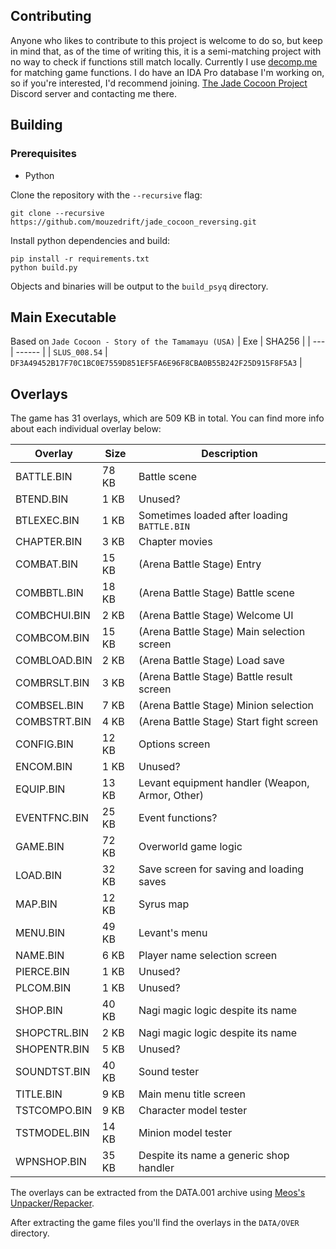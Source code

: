 ## Contributing
Anyone who likes to contribute to this project is welcome to do so, but keep in mind that, as of the time of writing this, it is a semi-matching project with no way to check if functions still match locally.
Currently I use [decomp.me](https://decomp.me/) for matching game functions. I do have an IDA Pro database I'm working on, so if you're interested, I'd recommend joining. [The Jade Cocoon Project](https://discord.gg/QUMyJmHYnc) Discord server and contacting me there.

## Building

### Prerequisites 
- Python

Clone the repository with the `--recursive` flag:

```
git clone --recursive https://github.com/mouzedrift/jade_cocoon_reversing.git
```

Install python dependencies and build:
```
pip install -r requirements.txt
python build.py
```

Objects and binaries will be output to the `build_psyq` directory.

## Main Executable

Based on `Jade Cocoon - Story of the Tamamayu (USA)`
| Exe | SHA256 | 
| --- | ------ |
| `SLUS_008.54` | `DF3A49452B17F70C1BC0E7559D851EF5FA6E96F8CBA0B55B242F25D915F8F5A3` |

## Overlays

The game has 31 overlays, which are 509 KB in total. You can find more info about each individual overlay below:

| Overlay | Size | Description |
| ------- | ---- | ----------- |
| BATTLE.BIN | 78 KB | Battle scene |
| BTEND.BIN | 1 KB | Unused? |
| BTLEXEC.BIN | 1 KB | Sometimes loaded after loading `BATTLE.BIN` |
| CHAPTER.BIN | 3 KB | Chapter movies |
| COMBAT.BIN | 15 KB | (Arena Battle Stage) Entry |
| COMBBTL.BIN | 18 KB | (Arena Battle Stage) Battle scene |
| COMBCHUI.BIN | 2 KB | (Arena Battle Stage) Welcome UI |
| COMBCOM.BIN | 15 KB | (Arena Battle Stage) Main selection screen |
| COMBLOAD.BIN | 2 KB | (Arena Battle Stage) Load save |
| COMBRSLT.BIN | 3 KB | (Arena Battle Stage) Battle result screen |
| COMBSEL.BIN | 7 KB | (Arena Battle Stage) Minion selection |
| COMBSTRT.BIN | 4 KB | (Arena Battle Stage) Start fight screen |
| CONFIG.BIN | 12 KB | Options screen |
| ENCOM.BIN | 1 KB | Unused? |
| EQUIP.BIN | 13 KB | Levant equipment handler (Weapon, Armor, Other) |
| EVENTFNC.BIN | 25 KB | Event functions? |
| GAME.BIN | 72 KB | Overworld game logic |
| LOAD.BIN | 32 KB | Save screen for saving and loading saves |
| MAP.BIN | 12 KB | Syrus map |
| MENU.BIN | 49 KB | Levant's menu | 
| NAME.BIN | 6 KB | Player name selection screen |
| PIERCE.BIN | 1 KB | Unused? |
| PLCOM.BIN | 1 KB | Unused? |
| SHOP.BIN | 40 KB | Nagi magic logic despite its name |
| SHOPCTRL.BIN | 2 KB | Nagi magic logic despite its name |
| SHOPENTR.BIN | 5 KB | Unused?
| SOUNDTST.BIN | 40 KB | Sound tester |
| TITLE.BIN | 9 KB | Main menu title screen |
| TSTCOMPO.BIN | 9 KB | Character model tester |
| TSTMODEL.BIN | 14 KB | Minion model tester |
| WPNSHOP.BIN | 35 KB | Despite its name a generic shop handler |

The overlays can be extracted from the DATA.001 archive using [Meos's Unpacker/Repacker](https://github.com/Meos4/Jade-Cocoon-Unpacker-Repacker).

After extracting the game files you'll find the overlays in the `DATA/OVER` directory.
